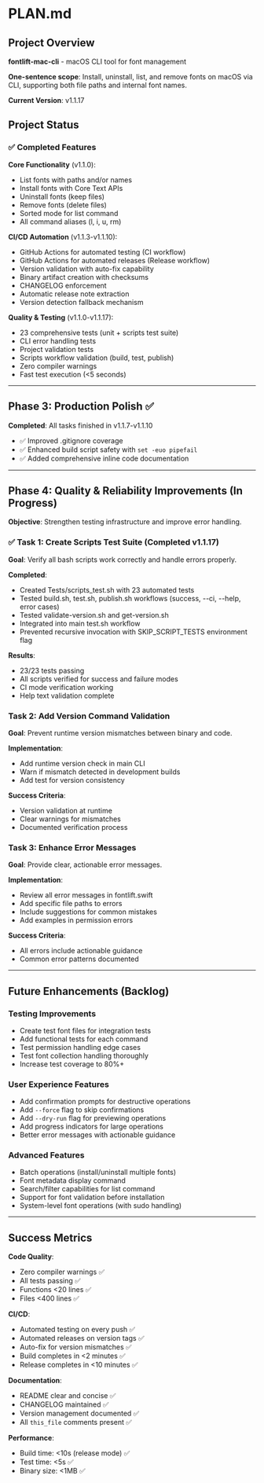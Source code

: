 # PLAN.md
<!-- this_file: PLAN.md -->

## Project Overview

**fontlift-mac-cli** - macOS CLI tool for font management

**One-sentence scope**: Install, uninstall, list, and remove fonts on macOS via CLI, supporting both file paths and internal font names.

**Current Version**: v1.1.17

## Project Status

### ✅ Completed Features

**Core Functionality** (v1.1.0):
- List fonts with paths and/or names
- Install fonts with Core Text APIs
- Uninstall fonts (keep files)
- Remove fonts (delete files)
- Sorted mode for list command
- All command aliases (l, i, u, rm)

**CI/CD Automation** (v1.1.3-v1.1.10):
- GitHub Actions for automated testing (CI workflow)
- GitHub Actions for automated releases (Release workflow)
- Version validation with auto-fix capability
- Binary artifact creation with checksums
- CHANGELOG enforcement
- Automatic release note extraction
- Version detection fallback mechanism

**Quality & Testing** (v1.1.0-v1.1.17):
- 23 comprehensive tests (unit + scripts test suite)
- CLI error handling tests
- Project validation tests
- Scripts workflow validation (build, test, publish)
- Zero compiler warnings
- Fast test execution (<5 seconds)

---

## Phase 3: Production Polish ✅

**Completed**: All tasks finished in v1.1.7-v1.1.10
- ✅ Improved .gitignore coverage
- ✅ Enhanced build script safety with `set -euo pipefail`
- ✅ Added comprehensive inline code documentation

---

## Phase 4: Quality & Reliability Improvements (In Progress)

**Objective**: Strengthen testing infrastructure and improve error handling.

### ✅ Task 1: Create Scripts Test Suite (Completed v1.1.17)
**Goal**: Verify all bash scripts work correctly and handle errors properly.

**Completed**:
- Created Tests/scripts_test.sh with 23 automated tests
- Tested build.sh, test.sh, publish.sh workflows (success, --ci, --help, error cases)
- Tested validate-version.sh and get-version.sh
- Integrated into main test.sh workflow
- Prevented recursive invocation with SKIP_SCRIPT_TESTS environment flag

**Results**:
- 23/23 tests passing
- All scripts verified for success and failure modes
- CI mode verification working
- Help text validation complete

### Task 2: Add Version Command Validation
**Goal**: Prevent runtime version mismatches between binary and code.

**Implementation**:
- Add runtime version check in main CLI
- Warn if mismatch detected in development builds
- Add test for version consistency

**Success Criteria**:
- Version validation at runtime
- Clear warnings for mismatches
- Documented verification process

### Task 3: Enhance Error Messages
**Goal**: Provide clear, actionable error messages.

**Implementation**:
- Review all error messages in fontlift.swift
- Add specific file paths to errors
- Include suggestions for common mistakes
- Add examples in permission errors

**Success Criteria**:
- All errors include actionable guidance
- Common error patterns documented

---

## Future Enhancements (Backlog)

### Testing Improvements
- Create test font files for integration tests
- Add functional tests for each command
- Test permission handling edge cases
- Test font collection handling thoroughly
- Increase test coverage to 80%+

### User Experience Features
- Add confirmation prompts for destructive operations
- Add `--force` flag to skip confirmations
- Add `--dry-run` flag for previewing operations
- Add progress indicators for large operations
- Better error messages with actionable guidance

### Advanced Features
- Batch operations (install/uninstall multiple fonts)
- Font metadata display command
- Search/filter capabilities for list command
- Support for font validation before installation
- System-level font operations (with sudo handling)

---

## Success Metrics

**Code Quality**:
- Zero compiler warnings ✅
- All tests passing ✅
- Functions <20 lines ✅
- Files <400 lines ✅

**CI/CD**:
- Automated testing on every push ✅
- Automated releases on version tags ✅
- Auto-fix for version mismatches ✅
- Build completes in <2 minutes ✅
- Release completes in <10 minutes ✅

**Documentation**:
- README clear and concise ✅
- CHANGELOG maintained ✅
- Version management documented ✅
- All `this_file` comments present ✅

**Performance**:
- Build time: <10s (release mode) ✅
- Test time: <5s ✅
- Binary size: <1MB ✅

